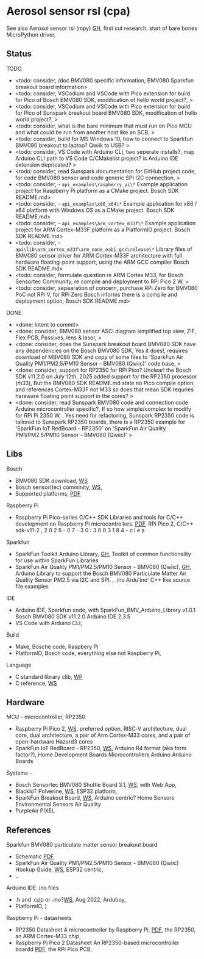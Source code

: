 # Aerosol sensor rsl (cpa)

See also Aerosol sensor rsl (mpy) [GH](https://github.com/YorkEarwaker/Electrical-Engineering/tree/main/rpi-pi/mpy/snr-rsl), first cut research, start of bare bones MicroPython driver, 

## Status
TODO
* <todo: consider, /doc BMV080 specific information, BMV080 Sparkfun breakout board information>
* <todo: consider, VSCodium and VSCode with Pico extension for build for Pico of Bosch BMV080 SDK, modification of hello world project?, >
* <todo: consider, VSCodium and VSCode with Pico extension for build for Pico of Sunspark breakout board BMV080 SDK, modification of hello world project?, >
* <todo: consider, what is the bare minimum that must run on Pico MCU and what could be run from another host like an SCB, >
* <todo: consider, build for MS Windows 10, how to connect to Sparkfun BMV080 breakout to laptop? Qwiik to USB? >
* <todo: consider, VS Code with Arduino CLI, two seperate installs?,  map Arduino CLI path to VS Code C/CMakelist project? is Arduino IDE extension depricated?  >
* <todo: consider, read Sunspark documentation for GitHub project code, for code BMV080 sensor and code generic SPI I2C connection, >
* <todo: consider, - ```api_examples\raspberry_pi\*```	Example application project for Raspberry Pi platform as a CMake project. Bosch SDK README.md>
* <todo: consider, - ```api_examples\x86_x64\*```	Example application for x86 / x64 platform with Windows OS as a CMake project. Bosch SDK README.md>
* <todo: consider, - ```api_examples\arm_cortex_m33f\*```	Example application project for ARM Cortex-M33F platform as a PlatformIO project. Bosch SDK README.md>
* <todo: consider, - ```api\lib\arm_cortex_m33f\arm_none_eabi_gcc\release\*``` Library files of BMV080 sensor driver for ARM Cortex-M33F architecture with full hardware floating-point support, using the ARM GCC compiler Bosch SDK README.md>
* <todo: consider, formulate question re ARM Cortex M33, for Bosch Sensortec Community, re compile and deployment to RPi Pico 2 W, >
* <todo: consider, sepearation of concern, purchase RPi Zero for BMV080 PoC not RPi V, for RPi Zero Bosch informs there is a compile and deployment option, Bosch SDK README.md>

DONE
* <done: intent to commit>
* <done: consider, BMV080 sensor ASCI diagram simplified top view, ZIF, Flex PCB, Passives, lens & lasor, >
* <done: consider, does the Sunspark breakout board BMV080 SDK have any dependencies on the Bosch BMV080 SDK, Yes it does!, requires download of MBV080 SDK and copy of some files to 'SparkFun Air Quality PM1/PM2.5/PM10 Sensor - BMV080 (Qwiic)' code base, >
* <done: consider, support for RP2350 for RPi Pico? Unclear! the Bosch SDK v11.2.0 on July 12th, 2025 added support for the RP2350 processor (m33), But the BMV080 SDK README.md state no Pico compile option, and references Cortex-M33F not M33 so does that mean SDK requries hareware floating point support in the cores? >
* <done: consider, read Sunspark BMV080 code and connection code Arduino microcontroller specific?, If so how simple/complex to modify for RPi Pi 2350 W, . Yes need for refactoring, Sunspark RP2350 code is tailored to Sunspark RP2350 boards, there is a RP2350 example  for 'SparkFun IoT RedBoard - RP2350' on 'SparkFun Air Quality PM1/PM2.5/PM10 Sensor - BMV080 (Qwiic)' >

## Libs

Bosch
* BMV080 SDK download, [WS](https://www.bosch-sensortec.com/software-tools/double-opt-in-forms/sdk-v11-2.html) 
* Bosch sensor(tec) comminity, [WS](https://community.bosch-sensortec.com/), 
* Supported platforms, [PDF](https://www.bosch-sensortec.com/media/boschsensortec/software_tools/software/bmv080_1/supported_platforms/bmv080_binary_size_information.pdf)

Raspberry Pi
* Raspberry Pi Pico-series C/C++ SDK Libraries and tools for C/C++ development on Raspberry Pi microcontrollers. [PDF](https://datasheets.raspberrypi.com/pico/raspberry-pi-pico-c-sdk.pdf), RPi Pico 2, C/C++ sdk-v11-2 , 2 0 2 5 - 0 7 - 3 0 : 3 0 0 3 1 8 4 - c l e a

Sparkfun
* SparkFun Toolkit Arduino Library, [GH](https://github.com/sparkfun/SparkFun_Toolkit/tree/main), Toolkit of common functionality for use within SparkFun Libraries 
* SparkFun Air Quality PM1/PM2.5/PM10 Sensor - BMV080 (Qwiic), [GH](https://github.com/sparkfun/SparkFun_BMV080_Arduino_Library/tree/main), Arduino Library to support the Bosch BMV080 Particulate Matter Air Quality Sensor PM2.5 via I2C and SPI. ,  .ino Ardu'ino' C++ like source file examples

IDE
* Arduino IDE, Sparkfun code, with SparkFun_BMV_Arduino_Library v1.0.1 Bosch BMV080 SDK v11.2.0 Arduino IDE 2.3.5
* VS Code with Arduino CLI, 

Build
* Make, Bosche code, Raspbery Pi
* PlatformIO, Bosch code, everything else not Raspberry Pi, 

Language 
* C standard library clib, [WP](https://en.wikipedia.org/wiki/C_standard_library)
* C reference, [WS](https://en.cppreference.com/w/c.html)

## Hardware

MCU - microcontroller, RP2350
* Raspberry Pi Pico 2, [WS](https://www.raspberrypi.com/products/raspberry-pi-pico-2/), preferred option, RISC‑V architecture, dual core, dual architecture, a pair of Arm Cortex-M33 cores, and a pair of open-hardware Hazard3 cores 
* SparkFun IoT RedBoard - RP2350, [WS](https://www.sparkfun.com/sparkfun-iot-redboard-rp2350.html), Arduino R4 format (aka form factor?), Home Development Boards Microcontrollers Arduino Arduino Boards 

Systems - 
* Bosch Sensortec BMV080 Shuttle Board 3.1, [WS](https://www.bosch-sensortec.com/software-tools/tools/application-board-3-1/), with Web App, 
* BlackIoT Polverine, [WS](https://blackiot.swiss/polverine), ESP32 platform, 
* SparkFun Breakout Board, [WS](https://www.sparkfun.com/sparkfun-air-quality-pm1-pm2-5-pm10-sensor-bmv080-qwiic.html), Arduino centric? Home Sensors Environmental Sensors Air Quality 
* PurpleAir PIXEL

## References

Sparkfun BMV080 particulate matter sensor breakout board
* Schematic [PDF](https://docs.sparkfun.com/SparkFun_Particulate_Matter_Sensor_Breakout_BMV080/assets/board_files/SparkFun_Particulate_Matter_Sensor_Breakout_BMV080_v10_Schematic.pdf)
* SparkFun Air Quality PM1/PM2.5/PM10 Sensor - BMV080 (Qwiic) Hookup Guide, [WS](https://docs.sparkfun.com/SparkFun_Particulate_Matter_Sensor_Breakout_BMV080/introduction/#), ESP32 centric, 
* ..

Arduino IDE .ino files
* .h and .cpp or .ino?[WS](https://community.arduboy.com/t/h-and-cpp-or-ino/10592), Aug 2022, Arduboy, 
* PlatformIO, )

Raspberry Pi - datasheets
* RP2350 Datasheet A microcontroller by Raspberry Pi, [PDF](https://datasheets.raspberrypi.com/rp2350/rp2350-datasheet.pdf), the RP2350, an ARM Cortex-M33 chip, 
* Raspberry Pi Pico 2 Datasheet An RP2350-based microcontroller boardd [PDF](https://datasheets.raspberrypi.com/pico/pico-2-datasheet.pdf), the RPi Pico PCB, 